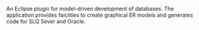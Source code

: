 An Eclipse plugin for model-driven development of databases. The application provides faiclities to create graphical ER models and generates code for SLQ Sever and Oracle.